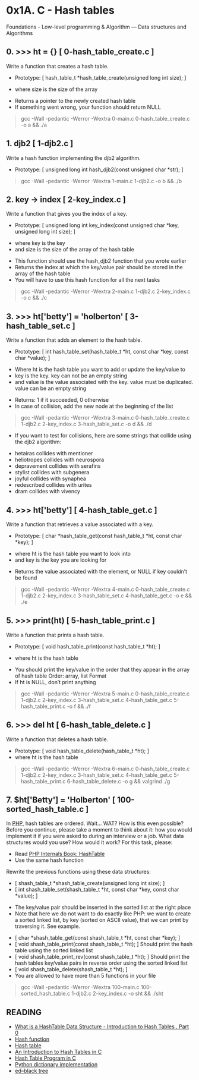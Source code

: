 # 0x1A. C - Hash tables
 Foundations - Low-level programming & Algorithm ― Data structures and Algorithms

## 0. >>> ht = {}  [ 0-hash_table_create.c ]  
  Write a function that creates a hash table.
  * Prototype: [ hash_table_t *hash_table_create(unsigned long int size); ]
  + where size is the size of the array
  * Returns a pointer to the newly created hash table
  * If something went wrong, your function should return NULL
  > gcc -Wall -pedantic -Werror -Wextra 0-main.c 0-hash_table_create.c -o a && ./a
  
## 1. djb2  [ 1-djb2.c ]
  Write a hash function implementing the djb2 algorithm.
  * Prototype: [ unsigned long int hash_djb2(const unsigned char *str); ]  
  > gcc -Wall -pedantic -Werror -Wextra 1-main.c 1-djb2.c -o b && ./b
  
## 2. key -> index  [ 2-key_index.c ]
  Write a function that gives you the index of a key.
  * Prototype: [ unsigned long int key_index(const unsigned char *key, unsigned long int size); ]
  + where key is the key
  + and size is the size of the array of the hash table
  * This function should use the hash_djb2 function that you wrote earlier
  * Returns the index at which the key/value pair should be stored in the array of the hash table
  * You will have to use this hash function for all the next tasks
  > gcc -Wall -pedantic -Werror -Wextra 2-main.c 1-djb2.c 2-key_index.c -o c && ./c
  
## 3. >>> ht['betty'] = 'holberton'  [ 3-hash_table_set.c ]
  Write a function that adds an element to the hash table.
  * Prototype: [ int hash_table_set(hash_table_t *ht, const char *key, const char *value); ]
  + Where ht is the hash table you want to add or update the key/value to
  + key is the key. key can not be an empty string
  + and value is the value associated with the key. value must be duplicated. value can be an empty string
  * Returns: 1 if it succeeded, 0 otherwise
  * In case of collision, add the new node at the beginning of the list  
  > gcc -Wall -pedantic -Werror -Wextra 3-main.c 0-hash_table_create.c 1-djb2.c 2-key_index.c 3-hash_table_set.c -o d && ./d
  * If you want to test for collisions, here are some strings that collide using the djb2 algorithm:
  + hetairas collides with mentioner
  + heliotropes collides with neurospora
  + depravement collides with serafins
  + stylist collides with subgenera
  + joyful collides with synaphea
  + redescribed collides with urites
  + dram collides with vivency
  
## 4. >>> ht['betty']  [ 4-hash_table_get.c ]  
  Write a function that retrieves a value associated with a key.
  * Prototype: [ char *hash_table_get(const hash_table_t *ht, const char *key); ]
  + where ht is the hash table you want to look into
  + and key is the key you are looking for
  * Returns the value associated with the element, or NULL if key couldn’t be found
  > gcc -Wall -pedantic -Werror -Wextra 4-main.c 0-hash_table_create.c 1-djb2.c 2-key_index.c 3-hash_table_set.c 4-hash_table_get.c -o e && ./e

## 5. >>> print(ht)  [ 5-hash_table_print.c ]
  Write a function that prints a hash table.
  * Prototype: [ void hash_table_print(const hash_table_t *ht); ]
  + where ht is the hash table
  * You should print the key/value in the order that they appear in the array of hash table Order: array, list Format
  * If ht is NULL, don’t print anything
  > gcc -Wall -pedantic -Werror -Wextra 5-main.c 0-hash_table_create.c 1-djb2.c 2-key_index.c 3-hash_table_set.c 4-hash_table_get.c 5-hash_table_print.c -o f && ./f
  
## 6. >>> del ht  [ 6-hash_table_delete.c ]
  Write a function that deletes a hash table.
  * Prototype: [ void hash_table_delete(hash_table_t *ht); ]
  * where ht is the hash table
  > gcc -Wall -pedantic -Werror -Wextra 6-main.c 0-hash_table_create.c 1-djb2.c 2-key_index.c 3-hash_table_set.c 4-hash_table_get.c 5-hash_table_print.c 6-hash_table_delete.c -o g && valgrind ./g
  
  
## 7. $ht['Betty'] = 'Holberton'  [ 100-sorted_hash_table.c ]
  In [PHP](https://www.php.net/manual/en/intro-whatis.php), hash tables are ordered. Wait… WAT? How is this even possible?    
  Before you continue, please take a moment to think about it: how you would implement it if you were asked to during an interview or a job. What data structures would you use? How would it work?
For this task, please:
  * Read [PHP Internals Book: HashTable](https://www.phpinternalsbook.com/php5/hashtables/basic_structure.html)
  * Use the same hash function    
  
  Rewrite the previous functions using these data structures:
  * [ shash_table_t *shash_table_create(unsigned long int size); ]
  * [ int shash_table_set(shash_table_t *ht, const char *key, const char *value); ]
  + The key/value pair should be inserted in the sorted list at the right place
  + Note that here we do not want to do exactly like PHP: we want to create a sorted linked list, by key (sorted on ASCII value), that we can print by traversing it. See example.
  * [ char *shash_table_get(const shash_table_t *ht, const char *key); ]
  * [ void shash_table_print(const shash_table_t *ht); ] Should print the hash table using the sorted linked list
  * [ void shash_table_print_rev(const shash_table_t *ht); ] Should print the hash tables key/value pairs in reverse order using the sorted linked list
  * [ void shash_table_delete(shash_table_t *ht); ]
  * You are allowed to have more than 5 functions in your file
  > gcc -Wall -pedantic -Werror -Wextra 100-main.c 100-sorted_hash_table.c 1-djb2.c 2-key_index.c -o sht  && ./sht
  
  
## READING
* [What is a HashTable Data Structure - Introduction to Hash Tables , Part 0](https://www.youtube.com/watch?v=MfhjkfocRR0)
* [Hash function](https://en.wikipedia.org/wiki/Hash_function)
* [Hash table](https://en.wikipedia.org/wiki/Hash_table)
* [An Introduction to Hash Tables in C](https://medium.com/@bennettbuchanan)
* [Hash Table Program in C](https://www.tutorialspoint.com/data_structures_algorithms/hash_table_program_in_c.htm)
* [Python dictionary implementation](https://www.laurentluce.com/posts/python-dictionary-implementation/)
* [ed–black tree](https://en.wikipedia.org/wiki/Red-black_tree)
